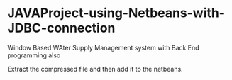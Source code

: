 # JAVAProject-using-Netbeans-with-JDBC-connection
Window Based WAter Supply Management system with Back End programming also

Extract the compressed file and then add it to the netbeans.
